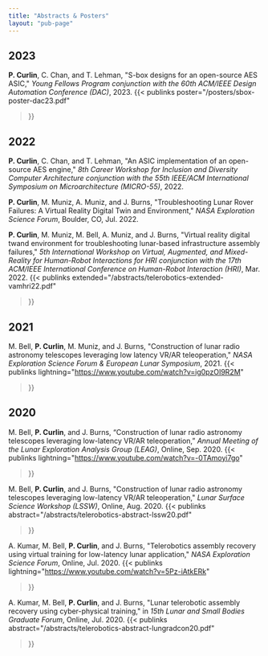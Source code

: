 ```yaml
---
title: "Abstracts & Posters"
layout: "pub-page"
---
```


<!-- Full list of abstracts and posters -->

## 2023

**P. Curlin**, C. Chan, and T. Lehman, "S-box designs for an open-source AES ASIC," *Young Fellows Program conjunction with the 60th ACM/IEEE Design Automation Conference (DAC)*, 2023.
{{< publinks
    poster="/posters/sbox-poster-dac23.pdf"
>}}

## 2022

**P. Curlin**, C. Chan, and T. Lehman, "An ASIC implementation of an open-source AES engine," *8th Career Workshop for Inclusion and Diversity Computer Architecture conjunction with the 55th IEEE/ACM International Symposium on Microarchitecture (MICRO-55)*, 2022.

**P. Curlin**, M. Muniz, A. Muniz, and J. Burns, "Troubleshooting Lunar Rover Failures: A Virtual Reality Digital Twin
and Environment," *NASA Exploration Science Forum*, Boulder, CO, Jul. 2022.

**P. Curlin**, M. Muniz, M. Bell, A. Muniz, and J. Burns, "Virtual reality digital twand environment for troubleshooting lunar-based infrastructure assembly failures," *5th International Workshop on Virtual, Augmented, and Mixed-Reality for Human-Robot Interactions for HRI conjunction with the 17th ACM/IEEE International Conference on Human-Robot Interaction (HRI)*, Mar. 2022.
{{< publinks
    extended="/abstracts/telerobotics-extended-vamhri22.pdf"
>}}

## 2021

M. Bell, **P. Curlin**, M. Muniz, and J. Burns, "Construction of lunar radio astronomy telescopes leveraging low latency VR/AR teleoperation," *NASA Exploration Science Forum & European Lunar Symposium*, 2021.
{{< publinks
    lightning="https://www.youtube.com/watch?v=ig0pzOI9R2M"
>}}

## 2020

M. Bell, **P. Curlin**, and J. Burns, “Construction of lunar radio astronomy telescopes leveraging low-latency
VR/AR teleoperation,” *Annual Meeting of the Lunar Exploration Analysis Group (LEAG)*, Online, Sep. 2020.
{{< publinks
    lightning="https://www.youtube.com/watch?v=-0TAmoyi7go"
>}} 

M. Bell, **P. Curlin**, and J. Burns, "Construction of lunar radio astronomy telescopes leveraging low-latency
VR/AR teleoperation," *Lunar Surface Science Workshop (LSSW)*, Online, Aug. 2020.
{{< publinks
    abstract="/abstracts/telerobotics-abstract-lssw20.pdf"
>}} 

A. Kumar, M. Bell, **P. Curlin**, and J. Burns, "Telerobotics assembly recovery using virtual training for low-latency lunar
application," *NASA Exploration Science Forum*, Online, Jul. 2020.
{{< publinks
    lightning="https://www.youtube.com/watch?v=5Pz-iAtkERk"
>}} 

A. Kumar, M. Bell, **P. Curlin**, and J. Burns, "Lunar telerobotic assembly recovery using cyber-physical training," in
*15th Lunar and Small Bodies Graduate Forum*, Online, Jul. 2020.
{{< publinks
    abstract="/abstracts/telerobotics-abstract-lungradcon20.pdf"
>}} 
